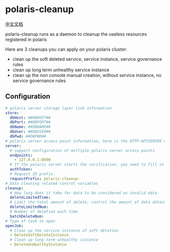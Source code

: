 # polaris-cleanup

[中文文档](./README-zh.md)

polaris-cleanup runs as a daemon to cleanup the useless resources registered in polaris

Here are 3 cleanups you can apply on your polaris cluster:

- clean up the soft deleted service, service instance, service governance rules
- clean up long term unhealthy service instance
- clean up the non console manual creation, without service instance, no service governance rules

## Configuration

```yaml
# polaris server storage layer link information
store:
  dbHost: ##DBHOST##
  dbPort: ##DBPORT##
  dbName: ##DBNAME##
  dbUser: ##DBUSER##
  dbPwd: ##DBPWD##
# polaris server access point information, here is the HTTP-APISERVER of the polaris server
server:
  # support configuration of multiple polaris server access points
  endpoints:
    - 127.0.0.1:8090
  # If the polaris server starts the verification, you need to fill in the tokens of the user/user group
  authToken: 
  # Request ID prefix
  requestPrefix: polaris-cleanup-
# Data cleaning related control variables
cleanup:
  # How long does it take for data to be considered as invalid data
  deleteLimitedTime:
  # Limit the total amount of delete, control the amount of data obtained from DB, and avoid adding loads to DB
  deleteLimitedNum:
  # Number of deletion each time
  batchDeleteNum:
# Type of task to open
openJob:
  # Clean up the service instance of soft deletion
  - DeleteSoftDeleteInstance
  # Clean up long term unhealthy instance
  - DeleteUnHealthyInstance
```